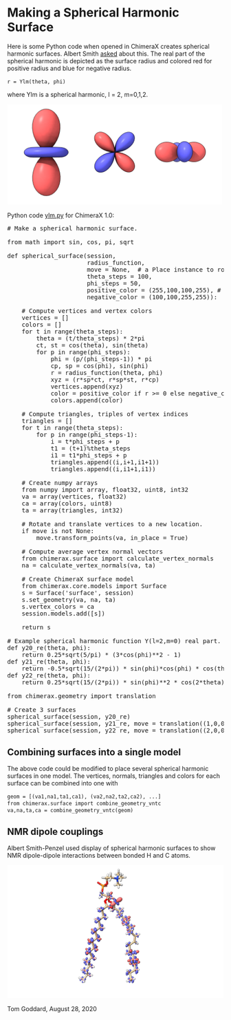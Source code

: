 # Making a Spherical Harmonic Surface

Here is some Python code when opened in ChimeraX creates spherical harmonic surfaces.  Albert Smith [asked](http://plato.cgl.ucsf.edu/pipermail/chimera-users/2020-August/017135.html) about this.  The real part of the spherical harmonic is depicted as the surface radius and colored red for positive radius and blue for negative radius.

    r = Ylm(theta, phi)

where Ylm is a spherical harmonic, l = 2, m=0,1,2.

<img src="harmonics.png" width="500">

Python code [ylm.py](ylm.py) for ChimeraX 1.0:

<pre>
# Make a spherical harmonic surface.

from math import sin, cos, pi, sqrt

def spherical_surface(session,
                      radius_function,
                      move = None,	# a Place instance to rotate and translate surface
                      theta_steps = 100,
                      phi_steps = 50,
                      positive_color = (255,100,100,255), # red, green, blue, alpha, 0-255 
                      negative_color = (100,100,255,255)):

    # Compute vertices and vertex colors
    vertices = []
    colors = []
    for t in range(theta_steps):
        theta = (t/theta_steps) * 2*pi
        ct, st = cos(theta), sin(theta)
        for p in range(phi_steps):
            phi = (p/(phi_steps-1)) * pi
            cp, sp = cos(phi), sin(phi)
            r = radius_function(theta, phi)
            xyz = (r*sp*ct, r*sp*st, r*cp)
            vertices.append(xyz)
            color = positive_color if r >= 0 else negative_color
            colors.append(color)

    # Compute triangles, triples of vertex indices
    triangles = []
    for t in range(theta_steps):
        for p in range(phi_steps-1):
            i = t*phi_steps + p
            t1 = (t+1)%theta_steps
            i1 = t1*phi_steps + p
            triangles.append((i,i+1,i1+1))
            triangles.append((i,i1+1,i1))

    # Create numpy arrays
    from numpy import array, float32, uint8, int32
    va = array(vertices, float32)
    ca = array(colors, uint8)
    ta = array(triangles, int32)

    # Rotate and translate vertices to a new location.
    if move is not None:
        move.transform_points(va, in_place = True)
        
    # Compute average vertex normal vectors
    from chimerax.surface import calculate_vertex_normals
    na = calculate_vertex_normals(va, ta)

    # Create ChimeraX surface model
    from chimerax.core.models import Surface
    s = Surface('surface', session)
    s.set_geometry(va, na, ta)
    s.vertex_colors = ca
    session.models.add([s])

    return s

# Example spherical harmonic function Y(l=2,m=0) real part.
def y20_re(theta, phi):
    return 0.25*sqrt(5/pi) * (3*cos(phi)**2 - 1)
def y21_re(theta, phi):
    return -0.5*sqrt(15/(2*pi)) * sin(phi)*cos(phi) * cos(theta)
def y22_re(theta, phi):
    return 0.25*sqrt(15/(2*pi)) * sin(phi)**2 * cos(2*theta)

from chimerax.geometry import translation

# Create 3 surfaces
spherical_surface(session, y20_re)
spherical_surface(session, y21_re, move = translation((1,0,0)) )
spherical_surface(session, y22_re, move = translation((2,0,0)) )
</pre>

## Combining surfaces into a single model

The above code could be modified to place several spherical harmonic surfaces in one model.  The vertices, normals, triangles and colors for each surface can be combined into one with

    geom = [(va1,na1,ta1,ca1), (va2,na2,ta2,ca2), ...]
    from chimerax.surface import combine_geometry_vntc
    va,na,ta,ca = combine_geometry_vntc(geom)

## NMR dipole couplings

Albert Smith-Penzel used display of spherical harmonic surfaces to show NMR dipole-dipole interactions between bonded H and C atoms.

<img src="chimerax_tensors.png">

Tom Goddard, August 28, 2020
